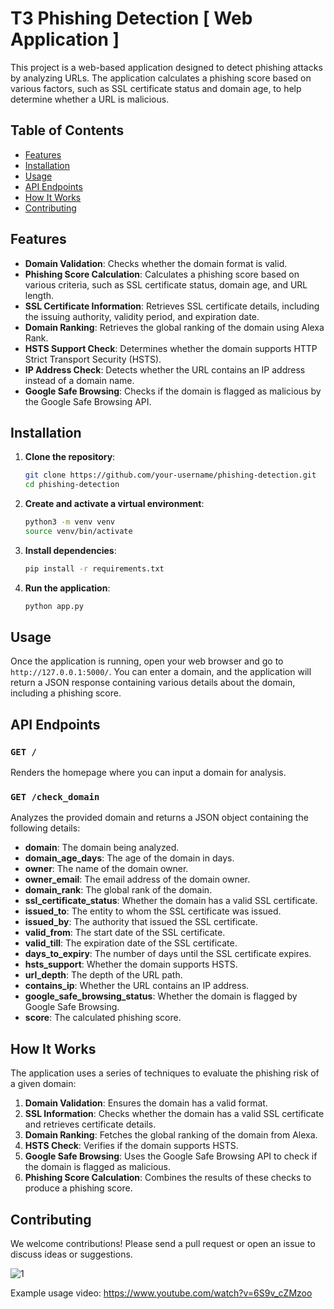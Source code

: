 # T3 Phishing Detection [ Web Application ]

This project is a web-based application designed to detect phishing attacks by analyzing URLs. The application calculates a phishing score based on various factors, such as SSL certificate status and domain age, to help determine whether a URL is malicious.

## Table of Contents

- [Features](#features)
- [Installation](#installation)
- [Usage](#usage)
- [API Endpoints](#api-endpoints)
- [How It Works](#how-it-works)
- [Contributing](#contributing)

## Features

- **Domain Validation**: Checks whether the domain format is valid.
- **Phishing Score Calculation**: Calculates a phishing score based on various criteria, such as SSL certificate status, domain age, and URL length.
- **SSL Certificate Information**: Retrieves SSL certificate details, including the issuing authority, validity period, and expiration date.
- **Domain Ranking**: Retrieves the global ranking of the domain using Alexa Rank.
- **HSTS Support Check**: Determines whether the domain supports HTTP Strict Transport Security (HSTS).
- **IP Address Check**: Detects whether the URL contains an IP address instead of a domain name.
- **Google Safe Browsing**: Checks if the domain is flagged as malicious by the Google Safe Browsing API.

## Installation

1. **Clone the repository**:
    ```bash
    git clone https://github.com/your-username/phishing-detection.git
    cd phishing-detection
    ```

2. **Create and activate a virtual environment**:
    ```bash
    python3 -m venv venv
    source venv/bin/activate
    ```

3. **Install dependencies**:
    ```bash
    pip install -r requirements.txt
    ```

4. **Run the application**:
    ```bash
    python app.py
    ```

## Usage

Once the application is running, open your web browser and go to `http://127.0.0.1:5000/`. You can enter a domain, and the application will return a JSON response containing various details about the domain, including a phishing score.

## API Endpoints

### `GET /`

Renders the homepage where you can input a domain for analysis.

### `GET /check_domain`

Analyzes the provided domain and returns a JSON object containing the following details:
- **domain**: The domain being analyzed.
- **domain_age_days**: The age of the domain in days.
- **owner**: The name of the domain owner.
- **owner_email**: The email address of the domain owner.
- **domain_rank**: The global rank of the domain.
- **ssl_certificate_status**: Whether the domain has a valid SSL certificate.
- **issued_to**: The entity to whom the SSL certificate was issued.
- **issued_by**: The authority that issued the SSL certificate.
- **valid_from**: The start date of the SSL certificate.
- **valid_till**: The expiration date of the SSL certificate.
- **days_to_expiry**: The number of days until the SSL certificate expires.
- **hsts_support**: Whether the domain supports HSTS.
- **url_depth**: The depth of the URL path.
- **contains_ip**: Whether the URL contains an IP address.
- **google_safe_browsing_status**: Whether the domain is flagged by Google Safe Browsing.
- **score**: The calculated phishing score.

## How It Works

The application uses a series of techniques to evaluate the phishing risk of a given domain:

1. **Domain Validation**: Ensures the domain has a valid format.
2. **SSL Information**: Checks whether the domain has a valid SSL certificate and retrieves certificate details.
3. **Domain Ranking**: Fetches the global ranking of the domain from Alexa.
4. **HSTS Check**: Verifies if the domain supports HSTS.
5. **Google Safe Browsing**: Uses the Google Safe Browsing API to check if the domain is flagged as malicious.
6. **Phishing Score Calculation**: Combines the results of these checks to produce a phishing score.

## Contributing

We welcome contributions! Please send a pull request or open an issue to discuss ideas or suggestions.

![1](https://github.com/user-attachments/assets/a2cf71c6-5171-4284-9327-f89ebd3117c5)

Example usage video:
https://www.youtube.com/watch?v=6S9v_cZMzoo

